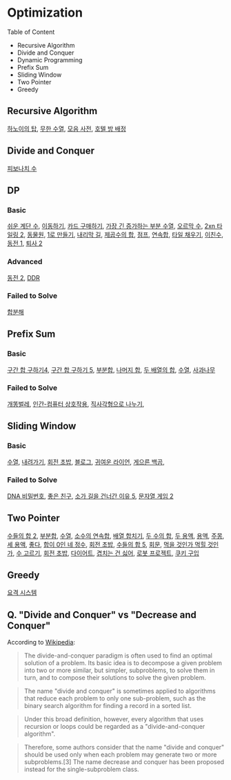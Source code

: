 # Optimization

Table of Content
- Recursive Algorithm
- Divide and Conquer
- Dynamic Programming
- Prefix Sum
- Sliding Window
- Two Pointer
- Greedy

## Recursive Algorithm

[하노이의 탑](B11729.md), [무한 수열](B1351.md), [모음 사전](P84512.md), [호텔 방 배정](P64063.md)

## Divide and Conquer

[피보나치 수](B2747.md)

## DP

### Basic
[쉬운 계단 수](B10844.md), [이동하기](B11048.md), [카드 구매하기](B11052.md), [가장 긴 증가하는 부분 수열](B11053.md), [오르막 수](B11057.md), [2xn 타일링 2](B11727.md), [동물원](B1309.md), [1로 만들기](B1463.md), [내리막 길](B1520.md), [제곱수의 합](B1699.md), [점프](B1890.md), [연속합](B1912.md), [타일 채우기](B2133.md), [이친수](B2193.md), [동전 1](B2293.md), [퇴사 2](B15486.md)

### Advanced

[동전 2](B2294.md), [DDR](B2342.md)

### Failed to Solve 

[합분해](https://www.acmicpc.net/problem/2225)

## Prefix Sum

### Basic

[구간 합 구하기4](B11659.md), [구간 합 구하기 5](B11660.md), [부분합](B1806.md), [나머지 합](B10986.md), [두 배열의 합](B2143.md), [수열](B2559.md), [사과나무](B20002.md)

### Failed to Solve

[개똥벌레](https://www.acmicpc.net/problem/3020), [인간-컴퓨터 상호작용](https://www.acmicpc.net/problem/16139),  [직사각형으로 나누기](https://www.acmicpc.net/problem/1451),    

## Sliding Window

### Basic

[수열](B2559.md), [내려가기](B2096.md), [회전 초밥](B15961.md),  [블로그](B21921.md),  [귀여운 라이언](B15565.md),  [게으른 백곰](B10025.md), 

### Failed to Solve

[DNA 비밀번호](https://www.acmicpc.net/problem/12891), [좋은 친구](https://www.acmicpc.net/problem/3078), [소가 길을 건너간 이유 5](https://www.acmicpc.net/problem/14465), [문자열 게임 2](https://www.acmicpc.net/problem/20437)

## Two Pointer

[수들의 합 2](https://www.acmicpc.net/problem/2003), [부분합](https://www.acmicpc.net/problem/1806), [수열](https://www.acmicpc.net/problem/2559), [소수의 연속합](https://www.acmicpc.net/problem/1644), [배열 합치기](https://www.acmicpc.net/problem/11728), [두 수의 합](https://www.acmicpc.net/problem/3273), [두 용액](https://www.acmicpc.net/problem/2470), [용액](https://www.acmicpc.net/problem/2467), [주몽](https://www.acmicpc.net/problem/1940), [세 용액](https://www.acmicpc.net/problem/2473), [좋다](https://www.acmicpc.net/problem/1253), [합이 0인 네 정수](https://www.acmicpc.net/problem/7453), [회전 초밥](https://www.acmicpc.net/problem/2531), [수들의 합 5](https://www.acmicpc.net/problem/2018), [회문](https://www.acmicpc.net/problem/17609), [먹을 것인가 먹힐 것인가](https://www.acmicpc.net/problem/7795), [수 고르기](https://www.acmicpc.net/problem/2230), [회전 초밥](https://www.acmicpc.net/problem/15961), [다이어트](https://www.acmicpc.net/problem/1484), [겹치는 건 싫어](https://www.acmicpc.net/problem/20922), [로봇 프로젝트](https://www.acmicpc.net/problem/3649), [쿠키 구입](P49995.md)

## Greedy

[요격 시스템](P181188.md)

## Q. "Divide and Conquer" vs "Decrease and Conquer" 

According to [Wikipedia](https://en.wikipedia.org/wiki/Divide-and-conquer_algorithm):

> The divide-and-conquer paradigm is often used to find an optimal solution of a problem. Its basic idea is to decompose a given problem into two or more similar, but simpler, subproblems, to solve them in turn, and to compose their solutions to solve the given problem.

> The name "divide and conquer" is sometimes applied to algorithms that reduce each problem to only one sub-problem, such as the binary search algorithm for finding a record in a sorted list.

> Under this broad definition, however, every algorithm that uses recursion or loops could be regarded as a "divide-and-conquer algorithm". 

> Therefore, some authors consider that the name "divide and conquer" should be used only when each problem may generate two or more subproblems.[3] The name decrease and conquer has been proposed instead for the single-subproblem class.



